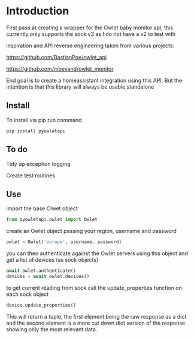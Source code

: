 # Introduction

First pass at creating a wrapper for the Owlet baby monitor api, this currently only supports the sock v3 as I do not have a v2 to test with

inspiration and API reverse engineering taken from various projects:

https://github.com/BastianPoe/owlet_api

https://github.com/mbevand/owlet_monitor


End goal is to create a homeassistant integration using this API. But the intention is that this library will always be usable standalone

## Install
To install via pip run command 

```
pip install pyowletapi
```

## To do
Tidy up exception logging

Create test routines

## Use
import the base Olwet object 

```python
from pyowletapi.owlet import Owlet
```

create an Owlet object passing your region, username and password

```python
owlet = Owlet('europe', username, password)
```

you can then authenticate against the Owlet servers using this object and get a list of devices (as sock objects)

```python
await owlet.authenticate()
devices = await owlet.devices()
```

to get current reading from sock call the update_properties function on each sock object
```python
device.update_properties()
```
This will return a tuple, the first element being the raw response as a dict and the second element is a more cut down dict version of the response showing only the most relevant data.

